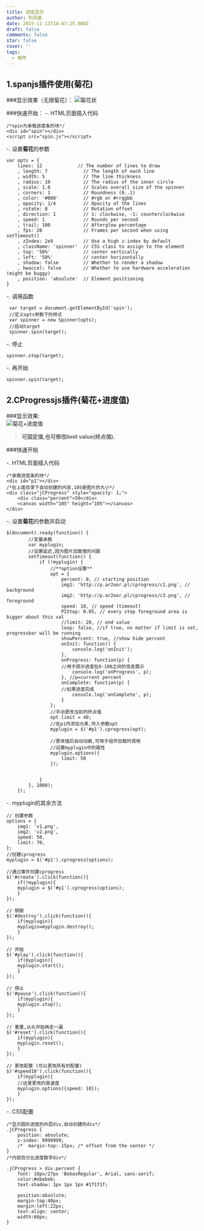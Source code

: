 ```yaml
---
title: 进度显示
author: 烈风裘
date: 2015-11-11T14:47:25.000Z
draft: false
comments: false
star: false
cover: ''
tags: 
  - 插件
---
```


1.spanjs插件使用(菊花)
---
###显示效果（无限菊花）：
![菊花状](http://pic002.cnblogs.com/images/2012/263737/2012110210275693.png)

###快速开始：
-. HTML页面插入代码  

	/*spin为承载进度条的块*/
	<div id="spin"></div>
	<script src="spin.js"></script>

-. 设置**菊花**的参数

	var opts = {
      	lines: 12             // The number of lines to draw
    	, length: 7             // The length of each line
    	, width: 5              // The line thickness
    	, radius: 10            // The radius of the inner circle
    	, scale: 1.0            // Scales overall size of the spinner
    	, corners: 1            // Roundness (0..1)
    	, color: '#000'         // #rgb or #rrggbb
    	, opacity: 1/4          // Opacity of the lines
    	, rotate: 0             // Rotation offset
    	, direction: 1          // 1: clockwise, -1: counterclockwise
    	, speed: 1              // Rounds per second
    	, trail: 100            // Afterglow percentage
    	, fps: 20               // Frames per second when using setTimeout()
    	, zIndex: 2e9           // Use a high z-index by default
    	, className: 'spinner'  // CSS class to assign to the element
    	, top: '50%'            // center vertically
    	, left: '50%'           // center horizontally
    	, shadow: false         // Whether to render a shadow
    	, hwaccel: false        // Whether to use hardware acceleration (might be buggy)
    	, position: 'absolute'  // Element positioning
    }
	
-. 调用函数

	 var target = document.getElementById('spin');
	 //定义opts参数下的样式
     var spinner = new Spinner(opts);
     //启动target
     spinner.spin(target);
     
-. 停止

	spinner.stop(target);
	
-. 再开始

	spinner.spin(target);
	
2.CProgressjs插件(菊花+进度值)
---
###显示效果:  
![菊花+进度值](http://pic002.cnblogs.com/images/2012/36987/2012102316464528.jpg)

>**可固定值,也可修改limit value(终点值).**

###快速开始

-. HTML页面插入代码  

	/*承载进度条的块*/
	<div id="p1"></div>
	/*在上面目录下自动创建的内容,105是图片的大小*/
	<div class="jCProgress" style="opacity: 1;">
		<div class="percent">50</div>
		<canvas width="105" height="105"></canvas>
	</div>

-. 设置**菊花**的参数并启动

	$(document).ready(function() {
			//变量承载
            var myplugin;
            //设置延迟,因为图片加载慢的问题
            setTimeout(function() {
                if (!myplugin) {
                	//**option设置**
                    opt = {
                        percent: 0, // starting position
                        img1: 'http://p.ar2oor.pl/cprogress/c1.png', // background
                        img2: 'http://p.ar2oor.pl/cprogress/c3.png', // foreground
                        speed: 10, // speed (timeout)
                        PIStep: 0.05, // every step foreground area is bigger about this val
                        //limit: 20, // end value
                        loop: false, //if true, no matter if limit is set, progressbar will be running
                        showPercent: true, //show hide percent
                        onInit: function() {
                            console.log('onInit');
                        },
                        onProgress: function(p) {
                        //用于提示进度在0-100之间的信息展示
                            console.log('onProgress', p);
                        }, //p=current percent
                        onComplete: function(p) {
                        //如果进度完成
                            console.log('onComplete', p);
                        }
                    };
                    //手动更改当前的终点值
                    opt.limit = 40;
                    //在p1内添加元素,传入参数opt
                    myplugin = $('#p1').cprogress(opt);
                    
                    //更改值后自动动画,可用于组件加载时调用
                    //设置myplugin中的属性
                    myplugin.options({
                        limit: 50
                    });


                }
            }, 1000);
        });

-. myplugin的其余方法

	// 创建参数
	options = {
     	img1: 'v1.png',
     	img2: 'v2.png',
     	speed: 50,
     	limit: 70,
	};
	//创建cprogress
	myplugin = $('#p1').cprogress(options);

	//通过事件创建cprogress
	$('#create').click(function(){
	    if(!myplugin){
	  	myplugin = $('#p1').cprogress(options);
     	}
	});

	// 销毁
	$('#destroy').click(function(){
     	if(myplugin){
	  	myplugin=myplugin.destroy();
     	}
	});

	// 开始
	$('#play').click(function(){
     	if(myplugin){
	  	myplugin.start();
     	}
	});

	// 停止
	$('#pause').click(function(){
     	if(myplugin){
	  	myplugin.stop();
     	}
	});

	// 重置,从头开始再走一遍
	$('#reset').click(function(){
     	if(myplugin){
	  	myplugin.reset();
     	}
	});

	// 更改配置 (可以更改所有的配置)
	$('#speed10').click(function(){
     	if(myplugin){
     	//这里更改的是速度
	  	myplugin.options({speed: 10});
     	}
	});
			      
-. CSS配置
	
	/*显示圆形进度的外层div,自动创建的div*/
	.jCProgress {
     	position: absolute;
     	z-index: 9999999;
     	/*  margin-top:-15px; /* offset from the center */
	}
	/*内部百分比进度数字div*/

	.jCProgress > div.percent {
     	font: 18px/27px 'BebasRegular', Arial, sans-serif;
     	color:#ebebeb;
     	text-shadow: 1px 1px 1px #1f1f1f;

     	position:absolute;
     	margin-top:40px;
     	margin-left:22px;
     	text-align: center;
     	width:60px;
	}





